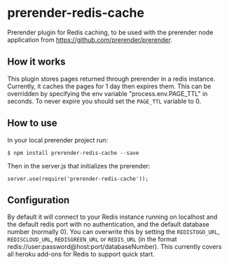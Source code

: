 prerender-redis-cache
=======================

Prerender plugin for Redis caching, to be used with the prerender node application from https://github.com/prerender/prerender.

How it works
------------

This plugin stores pages returned through prerender in a redis instance. Currently, it caches the pages for 1 day then expires them. This can be overridden by specifying the env variable "process.env.PAGE_TTL" in seconds. To never expire you should set the `PAGE_TTL` variable to 0.

How to use
----------

In your local prerender project run:

    $ npm install prerender-redis-cache --save
    
Then in the server.js that initializes the prerender:

    server.use(require('prerender-redis-cache'));

Configuration
-------------

By default it will connect to your Redis instance running on localhost and the default redis port with no authentication, and the default database number (normally 0). You can overwrite this by setting the `REDISTOGO_URL`, `REDISCLOUD_URL`, `REDISGREEN_URL` or `REDIS_URL` (in the format redis://user:password@host:port/databaseNumber). This currently covers all heroku add-ons for Redis to support quick start.